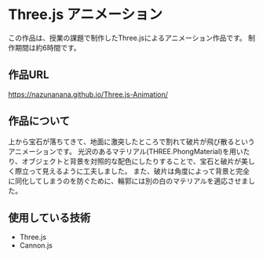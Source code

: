 # Three.js アニメーション
この作品は、授業の課題で制作したThree.jsによるアニメーション作品です。
制作期間は約6時間です。


## 作品URL
https://nazunanana.github.io/Three.js-Animation/


## 作品について
上から宝石が落ちてきて、地面に激突したところで割れて破片が飛び散るというアニメーションです。
光沢のあるマテリアル(THREE.PhongMaterial)を用いたり、オブジェクトと背景を対照的な配色にしたりすることで、宝石と破片が美しく際立って見えるように工夫しました。
また、破片は角度によって背景と完全に同化してしまうのを防ぐために、輪郭には別の白のマテリアルを適応させました。


## 使用している技術
- Three.js
- Cannon.js
